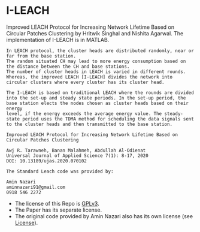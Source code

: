 # I-LEACH
Improved LEACH Protocol for Increasing Network Lifetime Based on Circular Patches Clustering by Hritwik Singhal and Nishita Agarwal.
The implementation of I-LEACH is in MATLAB.

```
In LEACH protocol, the cluster heads are distributed randomly, near or far from the base station.
The random situated CH may lead to more energy consumption based on the distance between the CH and base stations.
The number of cluster heads in LEACH is varied in different rounds.
Whereas, the improved LEACH [I-LEACH] divides the network into circular clusters where every cluster has its cluster head.

The I-LEACH is based on traditional LEACH where the rounds are divided into the set-up and steady state periods. In the set-up period, the base station elects the nodes chosen as cluster heads based on their energy
level, if the energy exceeds the average energy value. The steady-state period uses the TDMA method for scheduling the data signals sent to the cluster heads and then transmitted to the base station.

Improved LEACH Protocol for Increasing Network Lifetime Based on Circular Patches Clustering

Awj R. Tarawneh, Banan Malahmeh, Abdullah Al-Odienat
Universal Journal of Applied Science 7(1): 8-17, 2020
DOI: 10.13189/ujas.2020.070102
```

```
The Standard Leach code was provided by:

Amin Nazari
aminnazari91@gmail.com
0918 546 2272
```

- The license of this Repo is [GPLv3](/LICENSE).
- The Paper has its separate license.
- The original code provided by Amin Nazari also has its own license (see [License](/license_LEACH_amin_nazari)).

